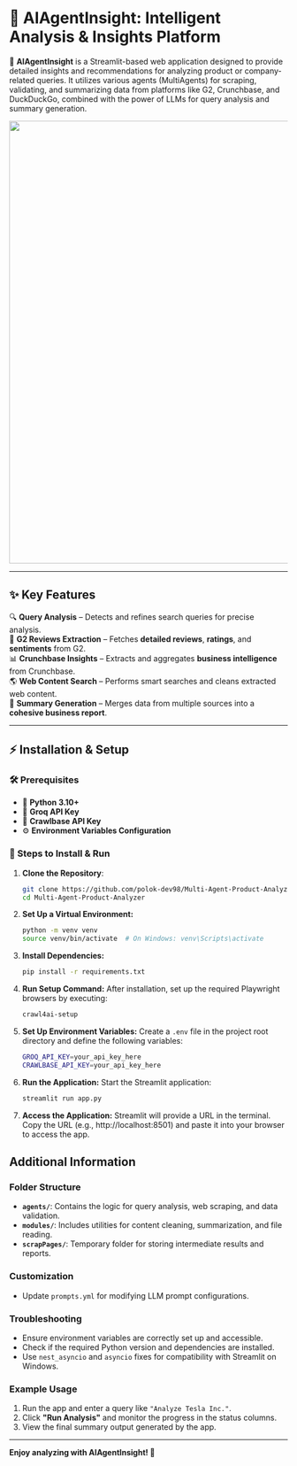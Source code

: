 # 🚀 AIAgentInsight: Intelligent Analysis & Insights Platform  

🎯 **AIAgentInsight** is a Streamlit-based web application designed to provide detailed insights and recommendations for analyzing product or company-related queries. It utilizes various agents (MultiAgents) for scraping, validating, and summarizing data from platforms like G2, Crunchbase, and DuckDuckGo, combined with the power of LLMs for query analysis and summary generation.

<p align="center">
  <img src="https://github.com/user-attachments/assets/05408381-c5a5-4075-9819-3fa29e36193d" width="800">
</p>  

---

## ✨ Key Features  
🔍 **Query Analysis** – Detects and refines search queries for precise analysis.  
📝 **G2 Reviews Extraction** – Fetches **detailed reviews**, **ratings**, and **sentiments** from G2.  
📊 **Crunchbase Insights** – Extracts and aggregates **business intelligence** from Crunchbase.  
🌎 **Web Content Search** – Performs smart searches and cleans extracted web content.  
📄 **Summary Generation** – Merges data from multiple sources into a **cohesive business report**.  

---

## ⚡ Installation & Setup  

### 🛠 Prerequisites  
- 🐍 **Python 3.10+**  
- 🔑 **Groq API Key**  
- 🔑 **Crawlbase API Key**  
- ⚙️ **Environment Variables Configuration**  

### 🚀 Steps to Install & Run  

1. **Clone the Repository**:
   ```bash
   git clone https://github.com/polok-dev98/Multi-Agent-Product-Analyzer
   cd Multi-Agent-Product-Analyzer
2. **Set Up a Virtual Environment:**
    ```bash
    python -m venv venv
    source venv/bin/activate  # On Windows: venv\Scripts\activate
3. **Install Dependencies:**
    ```bash
    pip install -r requirements.txt

4. **Run Setup Command:**
      After installation, set up the required Playwright browsers by executing:
      ```bash
      crawl4ai-setup
5. **Set Up Environment Variables:**
    Create a `.env` file in the project root directory and define the following variables:
    ```bash
    GROQ_API_KEY=your_api_key_here
    CRAWLBASE_API_KEY=your_api_key_here
6. **Run the Application:**
    Start the Streamlit application:
    ```bash
    streamlit run app.py
7. **Access the Application:**
Streamlit will provide a URL in the terminal. Copy the URL (e.g., http://localhost:8501) and paste it into your browser to access the app.


## Additional Information

### Folder Structure
- **`agents/`**: Contains the logic for query analysis, web scraping, and data validation.
- **`modules/`**: Includes utilities for content cleaning, summarization, and file reading.
- **`scrapPages/`**: Temporary folder for storing intermediate results and reports.

### Customization
- Update `prompts.yml` for modifying LLM prompt configurations.

### Troubleshooting
- Ensure environment variables are correctly set up and accessible.
- Check if the required Python version and dependencies are installed.
- Use `nest_asyncio` and `asyncio` fixes for compatibility with Streamlit on Windows.

### Example Usage
1. Run the app and enter a query like `"Analyze Tesla Inc."`.
2. Click **"Run Analysis"** and monitor the progress in the status columns.
3. View the final summary output generated by the app.

---

**Enjoy analyzing with AIAgentInsight! 🚀**









